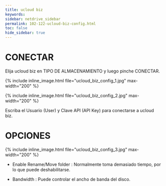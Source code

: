 ```yaml
---
title: ucloud biz
keywords:
sidebar: netdrive_sidebar
permalink: 102-122-ucloud-biz-config.html
toc: false
hide_sidebar: true
---
```


CONECTAR
==================
Elija ucloud biz en TIPO DE ALMACENAMIENTO y luego pinche CONECTAR.

{% include inline_image.html file="ucloud_biz_config_1.jpg" max-width="200" %}


{% include inline_image.html file="ucloud_biz_config_2.jpg" max-width="200" %}


Escriba el Usuario (User) y Clave API (API Key) para conectarse a ucloud biz.
 

OPCIONES
==================


{% include inline_image.html file="ucloud_biz_config_3.jpg" max-width="200" %}


* Enable Rename/Move folder : Normalmente toma demasiado tiempo, por lo que puede deshabilitarse.

* Bandwidth : Puede controlar el ancho de banda del disco.

